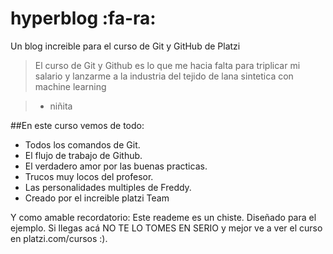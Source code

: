 # hyperblog :fa-ra:
Un blog increible para el curso de Git y GitHub de Platzi
>El curso de Git y Github es lo que me hacia falta para triplicar mi salario y lanzarme a la industria del tejido de lana  sintetica con machine learning

>- niñita

##En este curso vemos de todo:
* Todos los comandos de Git.
* El flujo de trabajo de Github.
* El verdadero amor por las buenas practicas.
* Trucos muy locos del profesor.
* Las personalidades multiples de Freddy.
* Creado por el increible platzi Team

Y como amable recordatorio: Este reademe es un chiste. Diseñado para el ejemplo. Si llegas acá NO TE LO TOMES EN SERIO  y mejor ve a ver el curso en platzi.com/cursos :).